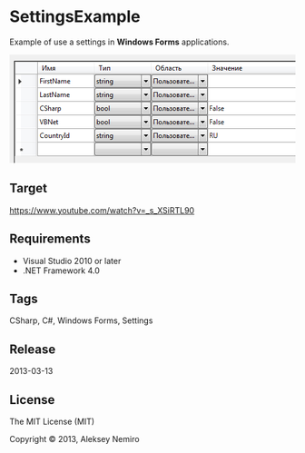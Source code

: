 ﻿# SettingsExample

Example of use a settings in **Windows Forms** applications.

![Preview](preview.png)

## Target

https://www.youtube.com/watch?v=_s_XSiRTL90

## Requirements

* Visual Studio 2010 or later
* .NET Framework 4.0

## Tags 

CSharp, C#, Windows Forms, Settings

## Release

2013-03-13

## License

The MIT License (MIT)

Copyright © 2013, Aleksey Nemiro